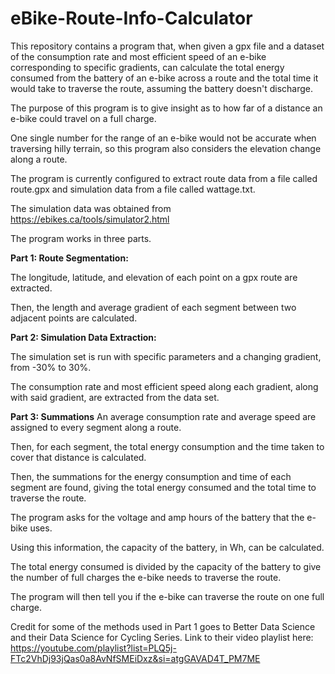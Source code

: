 # eBike-Route-Info-Calculator
This repository contains a program that, when given a gpx file and a dataset of the consumption rate and most efficient speed of an e-bike corresponding to specific gradients, can calculate the total energy consumed from the battery of an e-bike across a route and the total time it would take to traverse the route, assuming the battery doesn't discharge.

The purpose of this program is to give insight as to how far of a distance an e-bike could travel on a full charge. 

One single number for the range of an e-bike would not be accurate when traversing hilly terrain, so this program also considers the elevation change along a route.

The program is currently configured to extract route data from a file called route.gpx and simulation data from a file called wattage.txt.

The simulation data was obtained from https://ebikes.ca/tools/simulator2.html 

The program works in three parts.

**Part 1: Route Segmentation:**

The longitude, latitude, and elevation of each point on a gpx route are extracted. 

Then, the length and average gradient of each segment between two adjacent points are calculated.

**Part 2: Simulation Data Extraction:**

The simulation set is run with specific parameters and a changing gradient, from -30% to 30%.

The consumption rate and most efficient speed along each gradient, along with said gradient, are extracted from the data set.

**Part 3: Summations**
An average consumption rate and average speed are assigned to every segment along a route.

Then, for each segment, the total energy consumption and the time taken to cover that distance is calculated.

Then, the summations for the energy consumption and time of each segment are found, giving the total energy consumed and the total time to traverse the route.

The program asks for the voltage and amp hours of the battery that the e-bike uses.

Using this information, the capacity of the battery, in Wh, can be calculated. 

The total energy consumed is divided by the capacity of the battery to give the number of full charges the e-bike needs to traverse the route.

The program will then tell you if the e-bike can traverse the route on one full charge.

Credit for some of the methods used in Part 1 goes to Better Data Science and their Data Science for Cycling Series.
Link to their video playlist here: https://youtube.com/playlist?list=PLQ5j-FTc2VhDj93jQas0a8AvNfSMEiDxz&si=atgGAVAD4T_PM7ME 
